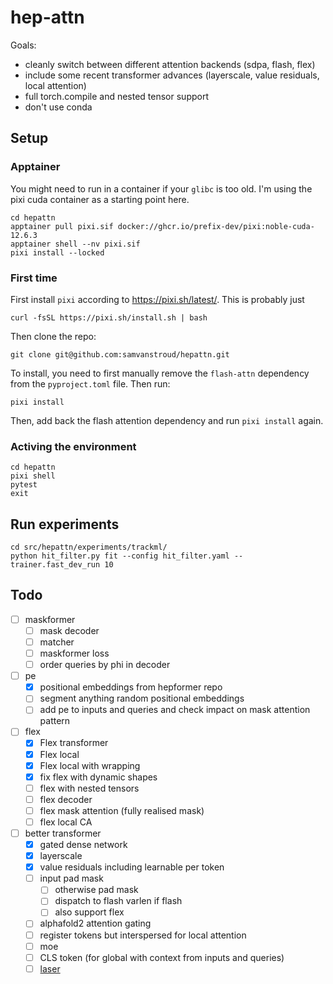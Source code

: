 # hep-attn

Goals:
- cleanly switch between different attention backends (sdpa, flash, flex)
- include some recent transformer advances (layerscale, value residuals, local attention)
- full torch.compile and nested tensor support
- don't use conda

## Setup

### Apptainer

You might need to run in a container if your `glibc` is too old.
I'm using the pixi cuda container as a starting point here.

```shell
cd hepattn
apptainer pull pixi.sif docker://ghcr.io/prefix-dev/pixi:noble-cuda-12.6.3
apptainer shell --nv pixi.sif
pixi install --locked
```

### First time

First install `pixi` according to https://pixi.sh/latest/. 
This is probably just

```shell
curl -fsSL https://pixi.sh/install.sh | bash
```

Then clone the repo:

```shell
git clone git@github.com:samvanstroud/hepattn.git
```

To install, you need to first manually remove the `flash-attn` dependency from the `pyproject.toml` file.
Then run: 

```shell
pixi install
```

Then, add back the flash attention dependency and run `pixi install` again.

### Activing the environment

```shell
cd hepattn
pixi shell
pytest
exit
```


## Run experiments

```shell
cd src/hepattn/experiments/trackml/
python hit_filter.py fit --config hit_filter.yaml --trainer.fast_dev_run 10
```

## Todo

- [ ] maskformer
    - [ ] mask decoder
    - [ ] matcher
    - [ ] maskformer loss
    - [ ] order queries by phi in decoder
- [ ] pe
    - [x] positional embeddings from hepformer repo
    - [ ] segment anything random positional embeddings
    - [ ] add pe to inputs and queries and check impact on mask attention pattern
- [ ] flex
    - [x] Flex transformer
    - [x] Flex local
    - [x] Flex local with wrapping
    - [x] fix flex with dynamic shapes
    - [ ] flex with nested tensors
    - [ ] flex decoder
    - [ ] flex mask attention (fully realised mask)
    - [ ] flex local CA
- [ ] better transformer
    - [x] gated dense network
    - [x] layerscale
    - [x] value residuals including learnable per token
    - [ ] input pad mask
        - [ ] otherwise pad mask
        - [ ] dispatch to flash varlen if flash
        - [ ] also support flex
    - [ ] alphafold2 attention gating
    - [ ] register tokens but interspersed for local attention
    - [ ] moe
    - [ ] CLS token (for global with context from inputs and queries)
    - [ ] [laser](https://github.com/lucidrains/x-transformers/commit/57efd7770f2f5df0ff7b4ffcbd623750b584e850#diff-b335630551682c19a781afebcf4d07bf978fb1f8ac04c6bf87428ed5106870f5R2360)
